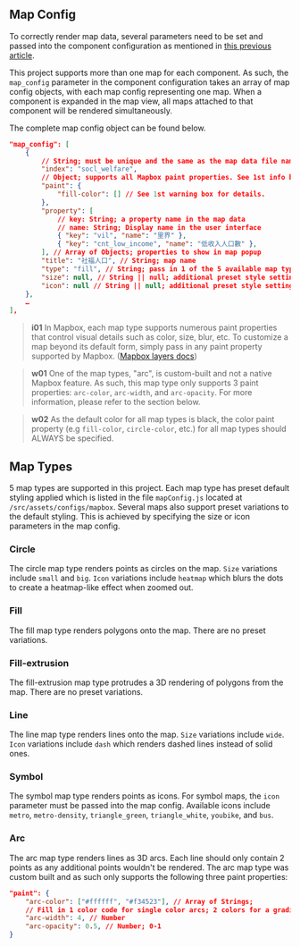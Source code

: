 ## Map Config

To correctly render map data, several parameters need to be set and passed into the component configuration as mentioned in [this previous article](/front-end/introduction-to-components#component-configuration).

This project supports more than one map for each component. As such, the `map_config` parameter in the component configuration takes an array of map config objects, with each map config representing one map. When a component is expanded in the map view, all maps attached to that component will be rendered simultaneously.

The complete map config object can be found below.

```json
"map_config": [
    {
        // String; must be unique and the same as the map data file name
        "index": "socl_welfare",
        // Object; supports all Mapbox paint properties. See 1st info box below for details.
        "paint": {
            "fill-color": [] // See 1st warning box for details.
        },
        "property": [
	        // key: String; a property name in the map data
	        // name: String; Display name in the user interface
            { "key": "vil", "name": "里界" },
            { "key": "cnt_low_income", "name": "低收入人口數" },
        ], // Array of Objects; properties to show in map popup
        "title": "社福人口", // String; map name
        "type": "fill", // String; pass in 1 of the 5 available map types
        "size": null, // String || null; additional preset style setting. See next section.
        "icon": null // String || null; additional preset style setting. See next section
    },
    …
],
```

> **i01**
> In Mapbox, each map type supports numerous paint properties that control visual details such as color, size, blur, etc. To customize a map beyond its default form, simply pass in any paint property supported by Mapbox. ([Mapbox layers docs](https://docs.mapbox.com/mapbox-gl-js/style-spec/layers/))

> **w01**
> One of the map types, "arc", is custom-built and not a native Mapbox feature. As such, this map type only supports 3 paint properties: `arc-color`, `arc-width`, and `arc-opacity`. For more information, please refer to the section below.

> **w02**
> As the default color for all map types is black, the color paint property (e.g `fill-color`, `circle-color`, etc.) for all map types should ALWAYS be specified.

## Map Types

5 map types are supported in this project. Each map type has preset default styling applied which is listed in the file `mapConfig.js` located at `/src/assets/configs/mapbox`. Several maps also support preset variations to the default styling. This is achieved by specifying the size or icon parameters in the map config.

### Circle

The circle map type renders points as circles on the map. `Size` variations include `small` and `big`. `Icon` variations include `heatmap` which blurs the dots to create a heatmap-like effect when zoomed out.

### Fill

The fill map type renders polygons onto the map. There are no preset variations.

### Fill-extrusion

The fill-extrusion map type protrudes a 3D rendering of polygons from the map. There are no preset variations.

### Line

The line map type renders lines onto the map. `Size` variations include `wide`. `Icon` variations include `dash` which renders dashed lines instead of solid ones.

### Symbol

The symbol map type renders points as icons. For symbol maps, the `icon` parameter must be passed into the map config. Available icons include `metro`, `metro-density`, `triangle_green`, `triangle_white`, `youbike`, and `bus`.

### Arc

The arc map type renders lines as 3D arcs. Each line should only contain 2 points as any additional points wouldn't be rendered. The arc map type was custom built and as such only supports the following three paint properties:

```json
"paint": {
	"arc-color": ["#ffffff", "#f34523"], // Array of Strings;
	// Fill in 1 color code for single color arcs; 2 colors for a gradient arc
	"arc-width": 4, // Number
	"arc-opacity": 0.5, // Number; 0-1
}
```
